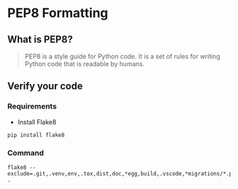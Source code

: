 # PEP8 Formatting

## What is PEP8?

> PEP8 is a style guide for Python code. It is a set of rules for writing Python code that is readable by humans.

## Verify your code

### Requirements

- Install Flake8

```terminal
pip install flake8
```

### Command

```terminal
flake8 --exclude=.git,.venv,env,.tox,dist,doc,*egg,build,.vscode,*migrations/*.py,*/local_settings.py .
```
